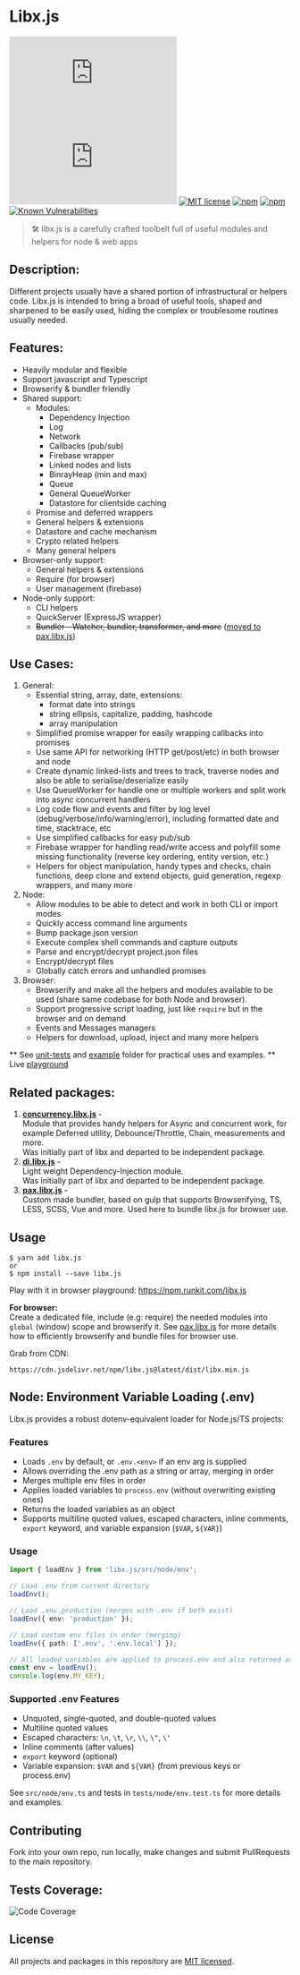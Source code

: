 # Libx.js 

[![MIT license](https://img.badgesize.io/Livshitz/libx.js/master/dist/libx.min.js?compression=gzip)](https://cdn.jsdelivr.net/gh/Livshitz/libx.js@latest/dist/libx.min.js)
[![codecov](https://img.shields.io/codecov/c/github/Livshitz/libx.js)](https://codecov.io/gh/Livshitz/libx.js)
[![MIT license](https://img.shields.io/badge/License-MIT-blue.svg)](/LICENSE)
[![npm](https://img.shields.io/npm/v/libx.js.svg?maxAge=1000)](https://www.npmjs.com/package/libx.js)
[![npm](https://img.shields.io/github/languages/code-size/livshitz/libx.js.svg?label=source%20code%20size)](https://www.github.com/livshitz/libx.js)
[![Known Vulnerabilities](https://snyk.io/test/github/Livshitz/libx.js/badge.svg?targetFile=package.json)](https://snyk.io/test/github/Livshitz/libx.js?targetFile=package.json)
<!-- [![Build Status](https://livshitz.visualstudio.com/libx/_apis/build/status/libx-CI?branchName=master)](https://livshitz.visualstudio.com/libx/_build/latest?definitionId=1&branchName=master) -->
<!-- [![codecov](https://codecov.io/gh/Livshitz/libx.js/branch/master/graph/badge.svg)](https://codecov.io/gh/Livshitz/libx.js) -->
<!--- [![npm](https://img.shields.io/bundlephobia/minzip/libx.js.svg?style=plastic)](https://www.npmjs.com/package/libx.js)
[![npm](https://img.shields.io/bundlephobia/min/libx.js.svg?style=plastic)](https://www.npmjs.com/package/libx.js)
-->


> 🛠 libx.js is a carefully crafted toolbelt full of useful modules and helpers for node & web apps

## Description:
Different projects usually have a shared portion of infrastructural or helpers code. Libx.js is intended to bring a broad of useful tools, shaped and sharpened to be easily used, hiding the complex or troublesome routines usually needed. <br/>


## Features: 
* Heavily modular and flexible
* Support javascript and Typescript
* Browserify & bundler friendly
* Shared support:
    * Modules:
        * Dependency Injection
        * Log
        * Network
        * Callbacks (pub/sub)
        * Firebase wrapper
        * Linked nodes and lists
        * BinrayHeap (min and max)
        * Queue
        * General QueueWorker
        * Datastore for clientside caching
    * Promise and deferred wrappers
    * General helpers & extensions
    * Datastore and cache mechanism
    * Crypto related helpers
    * Many general helpers
* Browser-only support:
    * General helpers & extensions
    * Require (for browser)
    * User management (firebase)
* Node-only support:
    * CLI helpers
    * QuickServer (ExpressJS wrapper)
    * ~~Bundler - Watcher, bundler, transformer, and more~~ ([moved to pax.libx.js](https://github.com/Livshitz/pax.libx.js))


## Use Cases:
1. General:
    - Essential string, array, date, extensions:
        - format date into strings
        - string ellipsis, capitalize, padding, hashcode
        - array manipulation
    - Simplified promise wrapper for easily wrapping callbacks into promises
    - Use same API for networking (HTTP get/post/etc) in both browser and node
    - Create dynamic linked-lists and trees to track, traverse nodes and also be able to serialise/deserialize easily
    - Use QueueWorker for handle one or multiple workers and split work into async concurrent handlers
    - Log code flow and events and filter by log level (debug/verbose/info/warning/error), including formatted date and time, stacktrace, etc
    - Use simplified callbacks for easy pub/sub
    - Firebase wrapper for handling read/write access and polyfill some missing functionality (reverse key ordering, entity version, etc.)
    - Helpers for object manipulation, handy types and checks, chain functions, deep clone and extend objects, guid generation, regexp wrappers, and many more
2. Node:
    - Allow modules to be able to detect and work in both CLI or import modes
    - Quickly access command line arguments
    - Bump package.json version
    - Execute complex shell commands and capture outputs
    - Parse and encrypt/decrypt project.json files
    - Encrypt/decrypt files
    - Globally catch errors and unhandled promises
3. Browser:
    - Browserify and make all the helpers and modules available to be used (share same codebase for both Node and browser).
    - Support progressive script loading, just like `require` but in the browser and on demand
    - Events and Messages managers
    - Helpers for download, upload, inject and many more helpers

** See [unit-tests](./tests) and [example](./examples) folder for practical uses and examples.
** Live [playground](https://raw.githack.com/Livshitz/libx.js/master/examples/playground.html)

## Related packages:
1. **[concurrency.libx.js](https://github.com/Livshitz/concurrency.libx.js)** -  
    Module that provides handy helpers for Async and concurrent work, for example Deferred utility, Debounce/Throttle, Chain, measurements and more.  
    Was initially part of libx and departed to be independent package.
2. **[di.libx.js](https://github.com/Livshitz/di.libx.js)** -  
    Light weight Dependency-Injection module.  
    Was initially part of libx and departed to be independent package.
3. **[pax.libx.js](https://github.com/Livshitz/pax.libx.js)** -   
    Custom made bundler, based on gulp that supports Browserifying, TS, LESS, SCSS, Vue and more. Used here to bundle libx.js for browser use. 

## Usage
```
$ yarn add libx.js
or
$ npm install --save libx.js   
```
Play with it in browser playground: https://npm.runkit.com/libx.js
    

__For browser:__ <br/>
Create a dedicated file, include (e.g: require) the needed modules into `global` (window) scope and browserify it. See [pax.libx.js](https://github.com/Livshitz/pax.libx.js) for more details how to efficiently browserify and bundle files for browser use.

Grab from CDN:
```
https://cdn.jsdelivr.net/npm/libx.js@latest/dist/libx.min.js
```


## Node: Environment Variable Loading (.env)

Libx.js provides a robust dotenv-equivalent loader for Node.js/TS projects:

### Features
- Loads `.env` by default, or `.env.<env>` if an env arg is supplied
- Allows overriding the .env path as a string or array, merging in order
- Merges multiple env files in order
- Applies loaded variables to `process.env` (without overwriting existing ones)
- Returns the loaded variables as an object
- Supports multiline quoted values, escaped characters, inline comments, `export` keyword, and variable expansion (`$VAR`, `${VAR}`)

### Usage
```ts
import { loadEnv } from 'libx.js/src/node/env';

// Load .env from current directory
loadEnv();

// Load .env.production (merges with .env if both exist)
loadEnv({ env: 'production' });

// Load custom env files in order (merging)
loadEnv({ path: ['.env', '.env.local'] });

// All loaded variables are applied to process.env and also returned as an object
const env = loadEnv();
console.log(env.MY_KEY);
```

### Supported .env Features
- Unquoted, single-quoted, and double-quoted values
- Multiline quoted values
- Escaped characters: `\n`, `\t`, `\r`, `\\`, `\"`, `\'`
- Inline comments (after values)
- `export` keyword (optional)
- Variable expansion: `$VAR` and `${VAR}` (from previous keys or process.env)

See `src/node/env.ts` and tests in `tests/node/env.test.ts` for more details and examples.


## Contributing

Fork into your own repo, run locally, make changes and submit PullRequests to the main repository.

<!-- 
### Code of Conduct

We have adopted the same Code of Conduct as Facebook that we expect project participants to adhere to. Please read [the full text](https://code.facebook.com/codeofconduct) so that you can understand what actions will and will not be tolerated.

### Contributing Guide

Read our [contributing guide](/CONTRIBUTING.md) to learn about how you can contribute, how to propose improvements or if you are interested in translating the content. -->


## Tests Coverage:

![Code Coverage](https://codecov.io/gh/Livshitz/libx.js/graphs/tree.svg)

## License

All projects and packages in this repository are [MIT licensed](/LICENSE). 